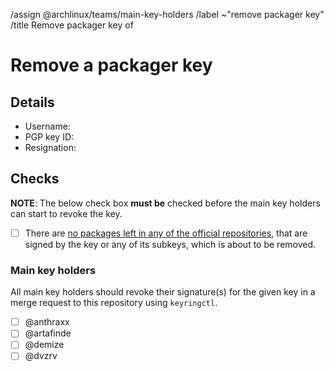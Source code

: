 <!--
This template is used when an existing packager PGP public key needs to be
removed from the distribution's keyring.
It is used by users with a valid main key or a valid packager key.

NOTE: All comment sections with a MODIFY note need to be edited.
-->
/assign @archlinux/teams/main-key-holders
/label ~"remove packager key"
/title Remove packager key of <!-- MODIFY: Add packager key holder's username -->
<!--
Please do not remove the above quick actions, which automatically label the
issue and assign relevant users.
-->

# Remove a packager key

## Details

- Username: <!-- MODIFY: Add the @-prefixed username -->
- PGP key ID: <!-- MODIFY: Add the output of `gpg --keyid-format long --list-key <PACKAGER KEY UID> | sed -n '2p' | tr -d ' '` here -->
- Resignation: <!-- MODIFY: Link to resignation of key holder -->

## Checks

**NOTE**: The below check box **must be** checked before the main key holders
can start to revoke the key.

- [ ] There are [no packages left in any of the official
  repositories](https://gitlab.archlinux.org/archlinux/archlinux-keyring/-/wikis/workflows/Find-packages-signed-by-a-key),
  that are signed by the key or any of its subkeys, which is about to be
  removed.

### Main key holders

All main key holders should revoke their signature(s) for the given key in a
merge request to this repository using `keyringctl`.

- [ ] @anthraxx
- [ ] @artafinde
- [ ] @demize
- [ ] @dvzrv
